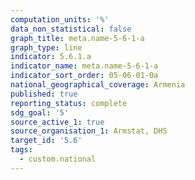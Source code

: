 ```yaml
---
computation_units: '%'
data_non_statistical: false
graph_title: meta.name-5-6-1-a
graph_type: line
indicator: 5.6.1.a
indicator_name: meta.name-5-6-1-a
indicator_sort_order: 05-06-01-0a
national_geographical_coverage: Armenia
published: true
reporting_status: complete
sdg_goal: '5'
source_active_1: true
source_organisation_1: Armstat, DHS
target_id: '5.6'
tags:
  - custom.national
---
```

